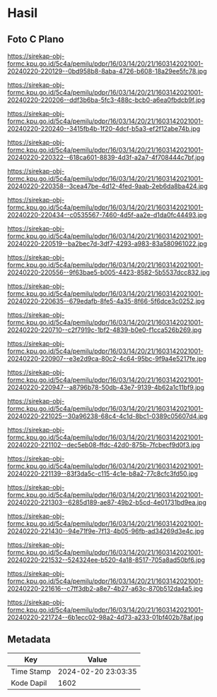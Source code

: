 # Hasil

## Foto C Plano

https://sirekap-obj-formc.kpu.go.id/5c4a/pemilu/pdpr/16/03/14/20/21/1603142021001-20240220-220129--0bd958b8-8aba-4726-b608-18a29ee5fc78.jpg

https://sirekap-obj-formc.kpu.go.id/5c4a/pemilu/pdpr/16/03/14/20/21/1603142021001-20240220-220206--ddf3b6ba-5fc3-488c-bcb0-a6ea0fbdcb9f.jpg

https://sirekap-obj-formc.kpu.go.id/5c4a/pemilu/pdpr/16/03/14/20/21/1603142021001-20240220-220240--3415fb4b-1f20-4dcf-b5a3-ef2f12abe74b.jpg

https://sirekap-obj-formc.kpu.go.id/5c4a/pemilu/pdpr/16/03/14/20/21/1603142021001-20240220-220322--618ca601-8839-4d3f-a2a7-4f708444c7bf.jpg

https://sirekap-obj-formc.kpu.go.id/5c4a/pemilu/pdpr/16/03/14/20/21/1603142021001-20240220-220358--3cea47be-4d12-4fed-9aab-2eb6da8ba424.jpg

https://sirekap-obj-formc.kpu.go.id/5c4a/pemilu/pdpr/16/03/14/20/21/1603142021001-20240220-220434--c0535567-7460-4d5f-aa2e-d1da0fc44493.jpg

https://sirekap-obj-formc.kpu.go.id/5c4a/pemilu/pdpr/16/03/14/20/21/1603142021001-20240220-220519--ba2bec7d-3df7-4293-a983-83a580961022.jpg

https://sirekap-obj-formc.kpu.go.id/5c4a/pemilu/pdpr/16/03/14/20/21/1603142021001-20240220-220556--9f63bae5-b005-4423-8582-5b5537dcc832.jpg

https://sirekap-obj-formc.kpu.go.id/5c4a/pemilu/pdpr/16/03/14/20/21/1603142021001-20240220-220635--679edafb-8fe5-4a35-8f66-5f6dce3c0252.jpg

https://sirekap-obj-formc.kpu.go.id/5c4a/pemilu/pdpr/16/03/14/20/21/1603142021001-20240220-220710--c2f7919c-1bf2-4839-b0e0-f1cca526b269.jpg

https://sirekap-obj-formc.kpu.go.id/5c4a/pemilu/pdpr/16/03/14/20/21/1603142021001-20240220-220907--e3e2d9ca-80c2-4c64-95bc-9f9a4e5217fe.jpg

https://sirekap-obj-formc.kpu.go.id/5c4a/pemilu/pdpr/16/03/14/20/21/1603142021001-20240220-220947--a8796b78-50db-43e7-9139-4b62a1c11bf9.jpg

https://sirekap-obj-formc.kpu.go.id/5c4a/pemilu/pdpr/16/03/14/20/21/1603142021001-20240220-221025--30a96238-68c4-4c1d-8bc1-0389c05607d4.jpg

https://sirekap-obj-formc.kpu.go.id/5c4a/pemilu/pdpr/16/03/14/20/21/1603142021001-20240220-221102--dec5eb08-ffdc-42d0-875b-7fcbecf9d0f3.jpg

https://sirekap-obj-formc.kpu.go.id/5c4a/pemilu/pdpr/16/03/14/20/21/1603142021001-20240220-221139--83f3da5c-c115-4c1e-b8a2-77c8cfc3fd50.jpg

https://sirekap-obj-formc.kpu.go.id/5c4a/pemilu/pdpr/16/03/14/20/21/1603142021001-20240220-221303--6285d189-ae87-49b2-b5cd-4e01731bd9ea.jpg

https://sirekap-obj-formc.kpu.go.id/5c4a/pemilu/pdpr/16/03/14/20/21/1603142021001-20240220-221430--94e71f9e-7f13-4b05-96fb-ad34269d3e4c.jpg

https://sirekap-obj-formc.kpu.go.id/5c4a/pemilu/pdpr/16/03/14/20/21/1603142021001-20240220-221532--524324ee-b520-4a18-8517-705a8ad50bf6.jpg

https://sirekap-obj-formc.kpu.go.id/5c4a/pemilu/pdpr/16/03/14/20/21/1603142021001-20240220-221616--c7ff3db2-a8e7-4b27-a63c-870b512da4a5.jpg

https://sirekap-obj-formc.kpu.go.id/5c4a/pemilu/pdpr/16/03/14/20/21/1603142021001-20240220-221724--6b1ecc02-98a2-4d73-a233-01bf402b78af.jpg


## Metadata

| Key        | Value               |
| ---------- | ------------------- |
| Time Stamp | 2024-02-20 23:03:35 |
| Kode Dapil | 1602                |



